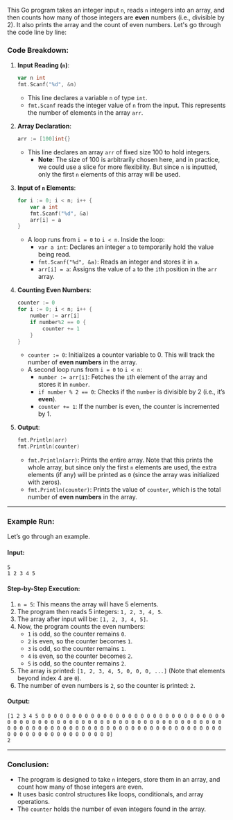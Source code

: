 This Go program takes an integer input `n`, reads `n` integers into an array, and then counts how many of those integers are **even** numbers (i.e., divisible by 2). It also prints the array and the count of even numbers. Let's go through the code line by line:

### **Code Breakdown:**

1. **Input Reading (`n`)**:
   ```go
   var n int
   fmt.Scanf("%d", &n)
   ```
   - This line declares a variable `n` of type `int`.
   - `fmt.Scanf` reads the integer value of `n` from the input. This represents the number of elements in the array `arr`.

2. **Array Declaration**:
   ```go
   arr := [100]int{}
   ```
   - This line declares an array `arr` of fixed size 100 to hold integers.  
     - **Note**: The size of 100 is arbitrarily chosen here, and in practice, we could use a slice for more flexibility. But since `n` is inputted, only the first `n` elements of this array will be used.

3. **Input of `n` Elements**:
   ```go
   for i := 0; i < n; i++ {
       var a int
       fmt.Scanf("%d", &a)
       arr[i] = a
   }
   ```
   - A loop runs from `i = 0` to `i < n`. Inside the loop:
     - `var a int`: Declares an integer `a` to temporarily hold the value being read.
     - `fmt.Scanf("%d", &a)`: Reads an integer and stores it in `a`.
     - `arr[i] = a`: Assigns the value of `a` to the `i`th position in the `arr` array.

4. **Counting Even Numbers**:
   ```go
   counter := 0
   for i := 0; i < n; i++ {
       number := arr[i]
       if number%2 == 0 {
           counter += 1
       }
   }
   ```
   - `counter := 0`: Initializes a counter variable to 0. This will track the number of **even numbers** in the array.
   - A second loop runs from `i = 0` to `i < n`:
     - `number := arr[i]`: Fetches the `i`th element of the array and stores it in `number`.
     - `if number % 2 == 0`: Checks if the `number` is divisible by 2 (i.e., it’s **even**).
     - `counter += 1`: If the number is even, the counter is incremented by 1.

5. **Output**:
   ```go
   fmt.Println(arr)
   fmt.Println(counter)
   ```
   - `fmt.Println(arr)`: Prints the entire array. Note that this prints the whole array, but since only the first `n` elements are used, the extra elements (if any) will be printed as `0` (since the array was initialized with zeros).
   - `fmt.Println(counter)`: Prints the value of `counter`, which is the total number of **even numbers** in the array.

---

### **Example Run:**

Let’s go through an example.

#### **Input:**
```
5
1 2 3 4 5
```

#### **Step-by-Step Execution:**
1. `n = 5`: This means the array will have 5 elements.
2. The program then reads 5 integers: `1, 2, 3, 4, 5`.
3. The array after input will be: `[1, 2, 3, 4, 5]`.
4. Now, the program counts the even numbers:
   - `1` is odd, so the counter remains `0`.
   - `2` is even, so the counter becomes `1`.
   - `3` is odd, so the counter remains `1`.
   - `4` is even, so the counter becomes `2`.
   - `5` is odd, so the counter remains `2`.
5. The array is printed: `[1, 2, 3, 4, 5, 0, 0, 0, ...]` (Note that elements beyond index 4 are `0`).
6. The number of even numbers is `2`, so the counter is printed: `2`.

#### **Output:**
```
[1 2 3 4 5 0 0 0 0 0 0 0 0 0 0 0 0 0 0 0 0 0 0 0 0 0 0 0 0 0 0 0 0 0 0 0 0 0 0 0 0 0 0 0 0 0 0 0 0 0 0 0 0 0 0 0 0 0 0 0 0 0 0 0 0 0 0 0 0 0 0 0 0 0 0 0 0 0 0 0 0 0 0 0 0 0 0 0 0 0 0 0 0 0 0 0 0 0 0 0 0 0 0 0 0 0 0 0 0 0 0 0 0 0 0 0 0 0 0 0 0 0]
2
```

---

### **Conclusion:**

- The program is designed to take `n` integers, store them in an array, and count how many of those integers are even.
- It uses basic control structures like loops, conditionals, and array operations.
- The `counter` holds the number of even integers found in the array.